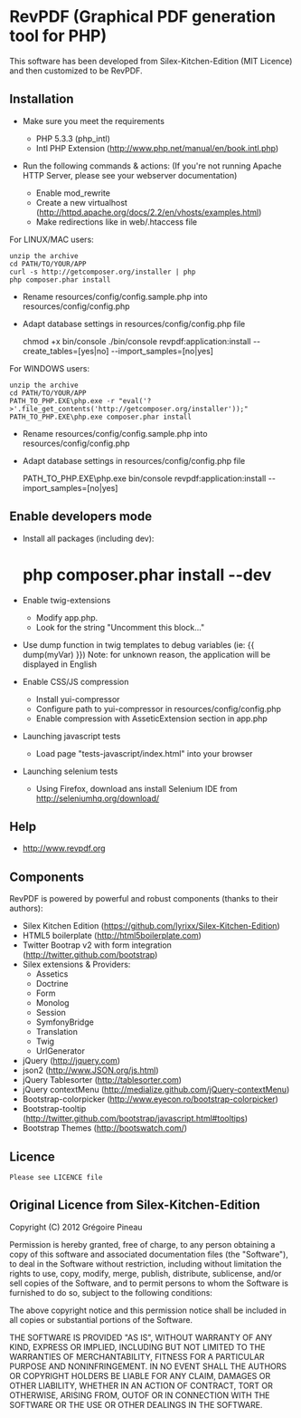 RevPDF (Graphical PDF generation tool for PHP)
=================================================

This software has been developed from Silex-Kitchen-Edition (MIT Licence) and 
then customized to be RevPDF.


Installation
------------

* Make sure you meet the requirements
    * PHP 5.3.3 (php_intl)
    * Intl PHP Extension (http://www.php.net/manual/en/book.intl.php)

* Run the following commands & actions:
(If you're not running Apache HTTP Server, please see your webserver documentation)

    * Enable mod_rewrite
    * Create a new virtualhost (http://httpd.apache.org/docs/2.2/en/vhosts/examples.html)
    * Make redirections like in web/.htaccess file


For LINUX/MAC users:

    unzip the archive
    cd PATH/TO/YOUR/APP
    curl -s http://getcomposer.org/installer | php
    php composer.phar install

* Rename resources/config/config.sample.php into resources/config/config.php
* Adapt database settings in resources/config/config.php file

     chmod +x bin/console
    ./bin/console revpdf:application:install --create_tables=[yes|no] --import_samples=[no|yes]


For WINDOWS users:

    unzip the archive
    cd PATH/TO/YOUR/APP
    PATH_TO_PHP.EXE\php.exe -r "eval('?>'.file_get_contents('http://getcomposer.org/installer'));"
    PATH_TO_PHP.EXE\php.exe composer.phar install

* Rename resources/config/config.sample.php into resources/config/config.php
* Adapt database settings in resources/config/config.php file

    PATH_TO_PHP.EXE\php.exe bin/console revpdf:application:install --import_samples=[no|yes]



Enable developers mode
----------------------

* Install all packages (including dev): 

	# php composer.phar install --dev

* Enable twig-extensions
  - Modify app.php. 
  - Look for the string "Uncomment this block..."

* Use dump function in twig templates to debug variables (ie: {{ dump(myVar) }})
Note: for unknown reason, the application will be displayed in English

* Enable CSS/JS compression
  - Install yui-compressor
  - Configure path to yui-compressor in resources/config/config.php
  - Enable compression with AsseticExtension section in app.php

* Launching javascript tests
  - Load page "tests-javascript/index.html" into your browser

* Launching selenium tests
  - Using Firefox, download ans install Selenium IDE 
    from http://seleniumhq.org/download/



Help
----

* http://www.revpdf.org


Components
----------
RevPDF is powered by powerful and robust components (thanks to their authors):

* Silex Kitchen Edition (https://github.com/lyrixx/Silex-Kitchen-Edition)
* HTML5 boilerplate (http://html5boilerplate.com)
* Twitter Bootrap v2 with form integration (http://twitter.github.com/bootstrap)
* Silex extensions & Providers:
    * Assetics
    * Doctrine
    * Form
    * Monolog
    * Session
    * SymfonyBridge
    * Translation
    * Twig
    * UrlGenerator
* jQuery (http://jquery.com)
* json2 (http://www.JSON.org/js.html)
* jQuery Tablesorter (http://tablesorter.com)
* jQuery contextMenu (http://medialize.github.com/jQuery-contextMenu)
* Bootstrap-colorpicker (http://www.eyecon.ro/bootstrap-colorpicker)
* Bootstrap-tooltip (http://twitter.github.com/bootstrap/javascript.html#tooltips)
* Bootstrap Themes (http://bootswatch.com/)

Licence
-------

    Please see LICENCE file



Original Licence from Silex-Kitchen-Edition
-------

Copyright (C) 2012 Grégoire Pineau

Permission is hereby granted, free of charge, to any person obtaining a
copy of this software and associated documentation files (the "Software"),
to deal in the Software without restriction, including without limitation
the rights to use, copy, modify, merge, publish, distribute, sublicense,
and/or sell copies of the Software, and to permit persons to whom the
Software is furnished to do so, subject to the following conditions:

The above copyright notice and this permission notice shall be included in
all copies or substantial portions of the Software.

THE SOFTWARE IS PROVIDED "AS IS", WITHOUT WARRANTY OF ANY KIND, EXPRESS OR
IMPLIED, INCLUDING BUT NOT LIMITED TO THE WARRANTIES OF MERCHANTABILITY,
FITNESS FOR A PARTICULAR PURPOSE AND NONINFRINGEMENT. IN NO EVENT SHALL THE
AUTHORS OR COPYRIGHT HOLDERS BE LIABLE FOR ANY CLAIM, DAMAGES OR OTHER
LIABILITY, WHETHER IN AN ACTION OF CONTRACT, TORT OR OTHERWISE, ARISING
FROM, OUTOF OR IN CONNECTION WITH THE SOFTWARE OR THE USE OR OTHER DEALINGS
IN THE SOFTWARE.